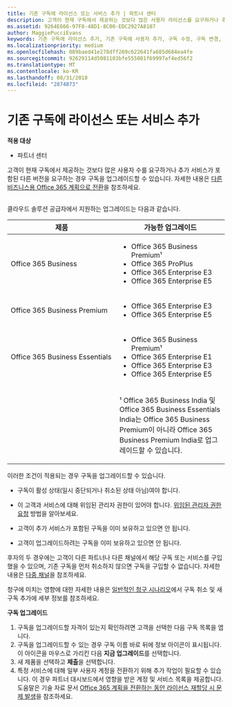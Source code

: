 ```yaml
---
title: 기존 구독에 라이선스 또는 서비스 추가 | 파트너 센터
description: 고객이 현재 구독에서 제공하는 것보다 많은 사용자 라이선스를 요구하거나 추가 서비스가 포함된 다른 버전을 요구하는 경우 구독을 업그레이드할 수 있습니다.
ms.assetid: 9264E666-97F8-48D1-8C00-EDC2927A8107
author: MaggiePucciEvans
keywords: 기존 구독에 라이선스 추가, 기존 구독에 사용자 추가, 구독 수정, 구독 변경, 고객에 대해 더 많은 라이선스 구입
ms.localizationpriority: medium
ms.openlocfilehash: 089baed41e278dff269c622641fa685d684ea4fe
ms.sourcegitcommit: 92629114d5081103bfe555081f69997af4ed56f2
ms.translationtype: MT
ms.contentlocale: ko-KR
ms.lasthandoff: 08/31/2018
ms.locfileid: "2874873"
---
```

# <a name="add-licenses-or-services-to-an-existing-subscription"></a>기존 구독에 라이선스 또는 서비스 추가

**적용 대상**

-  파트너 센터

고객이 현재 구독에서 제공하는 것보다 많은 사용자 수를 요구하거나 추가 서비스가 포함된 다른 버전을 요구하는 경우 구독을 업그레이드할 수 있습니다. 자세한 내용은 [다른 비즈니스용 Office 365 계획으로 전환](http://go.microsoft.com/fwlink/p/?LinkId=723577)을 참조하세요.

## <a href="" id="upgradesubscription"></a>


클라우드 솔루션 공급자에서 지원하는 업그레이드는 다음과 같습니다.

<table>
<colgroup>
<col width="50%" />
<col width="50%" />
</colgroup>
<thead>
<tr class="header">
<th>제품</th>
<th>가능한 업그레이드</th>
</tr>
</thead>
<tbody>
<tr class="odd">
<td>Office 365 Business</td>
<td><ul>
<li>Office 365 Business Premium¹</li>
<li>Office 365 ProPlus</li>
<li>Office 365 Enterprise E3</li>
<li>Office 365 Enterprise E5</li>
</ul></td>
</tr>
<tr class="even">
<td>Office 365 Business Premium</td>
<td><ul>
<li>Office 365 Enterprise E3</li>
<li>Office 365 Enterprise E5</li>
</ul></td>
</tr>
<tr class="odd">
<td>Office 365 Business Essentials</td>
<td><ul>
<li>Office 365 Business Premium¹</li>
<li>Office 365 Enterprise E1</li>
<li>Office 365 Enterprise E3</li>
<li>Office 365 Enterprise E5</li>
</ul></td>
</tr>
<tr class="even">
<td></td>
<td><p>¹ Office 365 Business India 및 Office 365 Business Essentials India는 Office 365 Business Premium이 아니라 Office 365 Business Premium India로 업그레이드할 수 있습니다.</p></td>
</tr>
</tbody>
</table>

 

이러한 조건이 적용되는 경우 구독을 업그레이드할 수 있습니다.

-   구독이 활성 상태(일시 중단되거나 취소된 상태 아님)여야 합니다.

-   이 고객과 서비스에 대해 위임된 관리자 권한이 있어야 합니다. [위임된 관리자 권한 요청](request-a-relationship-with-a-customer.md) 방법을 알아보세요.

-   고객이 추가 서비스가 포함된 구독을 이미 보유하고 있으면 안 됩니다.

-   고객이 업그레이드하려는 구독을 이미 보유하고 있으면 안 됩니다.

후자의 두 경우에는 고객이 다른 파트너나 다른 채널에서 해당 구독 또는 서비스를 구입했을 수 있으며, 기존 구독을 먼저 취소하지 않으면 구독을 구입할 수 없습니다. 자세한 내용은 [다중 채널](multichannel.md)을 참조하세요.

청구에 미치는 영향에 대한 자세한 내용은 [일반적인 청구 시나리오](common-billing-scenarios.md)에서 구독 취소 및 새 구독 추가에 세부 정보를 참조하세요.

**구독 업그레이드**

1.  구독을 업그레이드할 자격이 있는지 확인하려면 고객을 선택한 다음 구독 목록을 엽니다.
2.  구독을 업그레이드할 수 있는 경우 구독 이름 바로 뒤에 정보 아이콘이 표시됩니다. 이 아이콘을 마우스로 가리킨 다음 **지금 업그레이드**를 선택합니다.
3.  새 제품을 선택하고 **제출**을 선택합니다.
4.  특정 서비스에 대해 일부 사용자 계정을 전환하기 위해 추가 작업이 필요할 수 있습니다. 이 경우 파트너 대시보드에서 영향을 받은 계정 및 서비스 목록을 제공합니다. 도움말은 기술 자료 문서 [Office 365 계획을 전환하는 동안 라이선스 재할당 시 문제 발생](http://go.microsoft.com/fwlink/p/?LinkId=723576)을 참조하세요.

 

 



